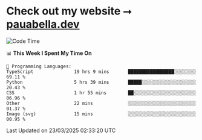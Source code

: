 # Check out my website ⭢ [pauabella.dev](https://pauabella.dev)

<!--START_SECTION:waka-->
![Code Time](http://img.shields.io/badge/Code%20Time-4%2C242%20hrs%2056%20mins-blue)

📊 **This Week I Spent My Time On** 

```text
💬 Programming Languages: 
TypeScript               19 hrs 9 mins       █████████████████░░░░░░░░   69.11 % 
Python                   5 hrs 39 mins       █████░░░░░░░░░░░░░░░░░░░░   20.43 % 
CSS                      1 hr 55 mins        ██░░░░░░░░░░░░░░░░░░░░░░░   06.96 % 
Other                    22 mins             ░░░░░░░░░░░░░░░░░░░░░░░░░   01.37 % 
Image (svg)              15 mins             ░░░░░░░░░░░░░░░░░░░░░░░░░   00.95 % 
```


 Last Updated on 23/03/2025 02:33:20 UTC
<!--END_SECTION:waka-->
